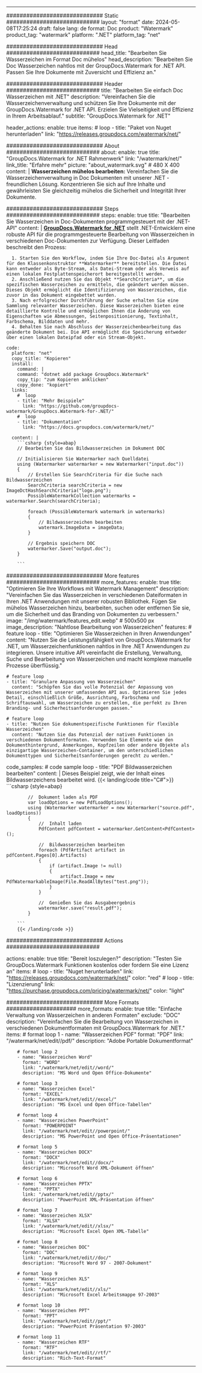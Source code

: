 
---
############################# Static ############################
layout: "format"
date:  2024-05-08T17:25:24
draft: false
lang: de
format: Doc
product: "Watermark"
product_tag: "watermark"
platform: ".NET"
platform_tag: "net"

############################# Head ############################
head_title: "Bearbeiten Sie Wasserzeichen im Format Doc mühelos"
head_description: "Bearbeiten Sie Doc Wasserzeichen nahtlos mit der GroupDocs.Watermark for .NET API. Passen Sie Ihre Dokumente mit Zuversicht und Effizienz an."

############################# Header ############################
title: "Bearbeiten Sie einfach Doc Wasserzeichen mit .NET" 
description: "Vereinfachen Sie die Wasserzeichenverwaltung und schützen Sie Ihre Dokumente mit der GroupDocs.Watermark for .NET API. Erzielen Sie Vielseitigkeit und Effizienz in Ihrem Arbeitsablauf."
subtitle: "GroupDocs.Watermark for .NET" 

header_actions:
  enable: true
  items:
    #  loop
    - title: "Paket von Nuget herunterladen"
      link: "https://releases.groupdocs.com/watermark/net/"
      
############################# About ############################
about:
    enable: true
    title: "GroupDocs.Watermark for .NET Rahmenwerk"
    link: "/watermark/net/"
    link_title: "Erfahre mehr"
    picture: "about_watermark.svg" # 480 X 400
    content: |
       **Wasserzeichen mühelos bearbeiten:** Vereinfachen Sie die Wasserzeichenverwaltung in Doc Dokumenten mit unserer .NET -freundlichen Lösung. Konzentrieren Sie sich auf Ihre Inhalte und gewährleisten Sie gleichzeitig mühelos die Sicherheit und Integrität Ihrer Dokumente.

############################# Steps ############################
steps:
    enable: true
    title: "Bearbeiten Sie Wasserzeichen in Doc-Dokumenten programmgesteuert mit der .NET-API"
    content: |
      **[GroupDocs.Watermark for .NET](https://products.groupdocs.com/watermark/net/)** stellt .NET-Entwicklern eine robuste API für die programmgesteuerte Bearbeitung von Wasserzeichen in verschiedenen Doc-Dokumenten zur Verfügung. Dieser Leitfaden beschreibt den Prozess:
      
      1. Starten Sie den Workflow, indem Sie Ihre Doc-Datei als Argument für den Klassenkonstruktor **Watermarker** bereitstellen. Die Datei kann entweder als Byte-Stream, als Datei-Stream oder als Verweis auf einen lokalen Festplattenspeicherort bereitgestellt werden.
      2. Anschließend nutzen Sie das Objekt **SearchCriteria**, um die spezifischen Wasserzeichen zu ermitteln, die geändert werden müssen. Dieses Objekt ermöglicht die Identifizierung von Wasserzeichen, die zuvor in das Dokument eingebettet wurden.
      3. Nach erfolgreicher Durchführung der Suche erhalten Sie eine Sammlung relevanter Wasserzeichen. Diese Wasserzeichen bieten eine detaillierte Kontrolle und ermöglichen Ihnen die Änderung von Eigenschaften wie Abmessungen, Seitenpositionierung, Textinhalt, Farbschema, Bilddaten und mehr.
      4. Behalten Sie nach Abschluss der Wasserzeichenbearbeitung das geänderte Dokument bei. Die API ermöglicht die Speicherung entweder über einen lokalen Dateipfad oder ein Stream-Objekt.
   
    code:
      platform: "net"
      copy_title: "Kopieren"
      install:
        command: |
        command: "dotnet add package GroupDocs.Watermark"
        copy_tip: "zum Kopieren anklicken"
        copy_done: "kopiert"
      links:
        #  loop
        - title: "Mehr Beispiele"
          link: "https://github.com/groupdocs-watermark/GroupDocs.Watermark-for-.NET/"
        #  loop
        - title: "Dokumentation"
          link: "https://docs.groupdocs.com/watermark/net/"
          
      content: |
        ```csharp {style=abap}
        // Bearbeiten Sie das Bildwasserzeichen im Dokument DOC

        // Initialisieren Sie Watermarker nach Quelldatei
        using (Watermarker watermarker = new Watermarker("input.doc"))
        {
            // Erstellen Sie SearchCriteria für die Suche nach Bildwasserzeichen
            SearchCriteria searchCriteria = new ImageDctHashSearchCriteria("logo.png");
            PossibleWatermarkCollection watermarks = watermarker.Search(searchCriteria);

            foreach (PossibleWatermark watermark in watermarks)
            {
                // Bildwasserzeichen bearbeiten
                watermark.ImageData = imageData;
            }

            // Ergebnis speichern DOC
            watermarker.Save("output.doc");
        }
        
        ```     

############################# More features ############################
more_features:
  enable: true
  title: "Optimieren Sie Ihre Workflows mit Watermark Management"
  description: "Vereinfachen Sie das Wasserzeichen in verschiedenen Dateiformaten in Ihren .NET Anwendungen mit unserer robusten Bibliothek. Fügen Sie mühelos Wasserzeichen hinzu, bearbeiten, suchen oder entfernen Sie sie, um die Sicherheit und das Branding von Dokumenten zu verbessern."
  image: "/img/watermark/features_edit.webp" # 500x500 px
  image_description: "Nahtlose Bearbeitung von Wasserzeichen"
  features:
    # feature loop
    - title: "Optimieren Sie Wasserzeichen in Ihren Anwendungen"
      content: "Nutzen Sie die Leistungsfähigkeit von GroupDocs.Watermark for .NET, um Wasserzeichenfunktionen nahtlos in Ihre .NET Anwendungen zu integrieren. Unsere intuitive API vereinfacht die Erstellung, Verwaltung, Suche und Bearbeitung von Wasserzeichen und macht komplexe manuelle Prozesse überflüssig."

    # feature loop
    - title: "Granulare Anpassung von Wasserzeichen"
      content: "Schöpfen Sie das volle Potenzial der Anpassung von Wasserzeichen mit unserer umfassenden API aus. Optimieren Sie jedes Detail, einschließlich Größe, Ausrichtung, Farbschema und Schriftauswahl, um Wasserzeichen zu erstellen, die perfekt zu Ihren Branding- und Sicherheitsanforderungen passen."

    # feature loop
    - title: "Nutzen Sie dokumentspezifische Funktionen für flexible Wasserzeichen"
      content: "Nutzen Sie das Potenzial der nativen Funktionen in verschiedenen Dokumentformaten. Verwenden Sie Elemente wie den Dokumenthintergrund, Anmerkungen, Kopfzeilen oder andere Objekte als einzigartige Wasserzeichen-Container, um den unterschiedlichen Dokumenttypen und Sicherheitsanforderungen gerecht zu werden."
      
  code_samples:
    # code sample loop
    - title: "PDF Bildwasserzeichen bearbeiten"
      content: |
        Dieses Beispiel zeigt, wie der Inhalt eines Bildwasserzeichens bearbeitet wird.
        {{< landing/code title="C#">}}
        ```csharp {style=abap}
        
            //  Dokument laden als PDF
            var loadOptions = new PdfLoadOptions();
            using (Watermarker watermarker = new Watermarker("source.pdf", loadOptions))
            {
                //  Inhalt laden
                PdfContent pdfContent = watermarker.GetContent<PdfContent>();

                //  Bildwasserzeichen bearbeiten
                foreach (PdfArtifact artifact in pdfContent.Pages[0].Artifacts)
                {
                    if (artifact.Image != null)
                    {
                        artifact.Image = new PdfWatermarkableImage(File.ReadAllBytes("test.png"));
                    }
                }

                //  Genießen Sie das Ausgabeergebnis
                watermarker.save("result.pdf");
            }

        ```
        {{< /landing/code >}}


############################# Actions ############################

actions:
  enable: true
  title: "Bereit loszulegen?"
  description: "Testen Sie GroupDocs.Watermark Funktionen kostenlos oder fordern Sie eine Lizenz an"
  items:
    #  loop
    - title: "Nuget herunterladen"
      link: "https://releases.groupdocs.com/watermark/net/"
      color: "red"
        #  loop
    - title: "Lizenzierung"
      link: "https://purchase.groupdocs.com/pricing/watermark/net/"
      color: "light"


############################# More Formats #####################
more_formats:
    enable: true
    title: "Einfache Verwaltung von Wasserzeichen in anderen Formaten"
    exclude: "DOC"
    description: "Vereinfachen Sie die Bearbeitung von Wasserzeichen in verschiedenen Dokumentformaten mit GroupDocs.Watermark for .NET."
    items: 
        # format loop 1
        - name: "Wasserzeichen PDF"
          format: "PDF"
          link: "/watermark/net/edit//pdf/"
          description: "Adobe Portable Dokumentformat"

        # format loop 2
        - name: "Wasserzeichen Word"
          format: "WORD"
          link: "/watermark/net/edit//word/"
          description: "MS Word und Open Office-Dokumente"
          
        # format loop 3
        - name: "Wasserzeichen Excel"
          format: "EXCEL"
          link: "/watermark/net/edit//excel/"
          description: "MS Excel und Open Office-Tabellen"

        # format loop 4
        - name: "Wasserzeichen PowerPoint"
          format: "POWERPOINT"
          link: "/watermark/net/edit//powerpoint/"
          description: "MS PowerPoint und Open Office-Präsentationen"

        # format loop 5
        - name: "Wasserzeichen DOCX"
          format: "DOCX"
          link: "/watermark/net/edit//docx/"
          description: "Microsoft Word XML-Dokument öffnen"
          
        # format loop 6
        - name: "Wasserzeichen PPTX"
          format: "PPTX"
          link: "/watermark/net/edit//pptx/"
          description: "PowerPoint XML-Präsentation öffnen"
          
        # format loop 7
        - name: "Wasserzeichen XLSX"
          format: "XLSX"
          link: "/watermark/net/edit//xlsx/"
          description: "Microsoft Excel Open XML-Tabelle"

        # format loop 8
        - name: "Wasserzeichen DOC"
          format: "DOC"
          link: "/watermark/net/edit//doc/"
          description: "Microsoft Word 97 - 2007-Dokument"

        # format loop 9
        - name: "Wasserzeichen XLS"
          format: "XLS"
          link: "/watermark/net/edit//xls/"
          description: "Microsoft Excel Arbeitsmappe 97-2003"

        # format loop 10
        - name: "Wasserzeichen PPT"
          format: "PPT"
          link: "/watermark/net/edit//ppt/"
          description: "PowerPoint Präsentation 97-2003"

        # format loop 11
        - name: "Wasserzeichen RTF"
          format: "RTF"
          link: "/watermark/net/edit//rtf/"
          description: "Rich-Text-Format"

---